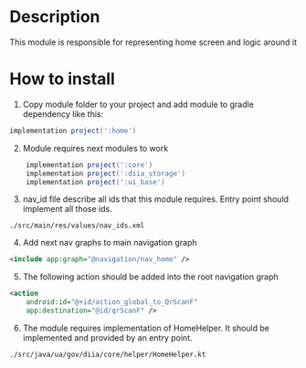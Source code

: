 # Description

This module is responsible for representing home screen and logic around it

# How to install
1. Copy module folder to your project and add module to gradle dependency like this:

```groovy
implementation project(':home')
```

2. Module requires next modules to work

```groovy
    implementation project(':core')
    implementation project(':diia_storage')
    implementation project(':ui_base')
```

3. nav_id file describe all ids that this module requires. Entry point should implement all those ids.

`./src/main/res/values/nav_ids.xml`

4. Add next nav graphs to main navigation graph

```xml
<include app:graph="@navigation/nav_home" />
```

5. The following action should be added into the root navigation graph

```xml
<action
    android:id="@+id/action_global_to_QrScanF"
    app:destination="@id/qrScanF" />
```

6. The module requires implementation of HomeHelper. It should be implemented and provided by an entry point.

`./src/java/ua/gov/diia/core/helper/HomeHelper.kt`
